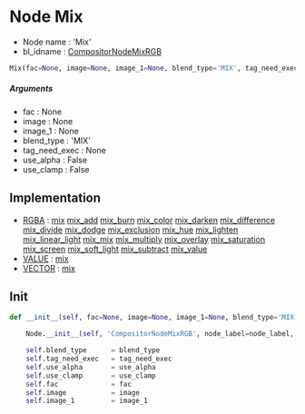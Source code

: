 # Node Mix

- Node name : 'Mix'
- bl_idname : [CompositorNodeMixRGB](https://docs.blender.org/api/current/bpy.types.CompositorNodeMixRGB.html)


``` python
Mix(fac=None, image=None, image_1=None, blend_type='MIX', tag_need_exec=None, use_alpha=False, use_clamp=False, node_label=None, node_color=None, **kwargs)
```
##### Arguments

- fac : None
- image : None
- image_1 : None
- blend_type : 'MIX'
- tag_need_exec : None
- use_alpha : False
- use_clamp : False

## Implementation

- [RGBA](/docs/Compositor/socket_RGBA.md) : [mix](/docs/Compositor/socket_RGBA.md#mix) [mix_add](/docs/Compositor/socket_RGBA.md#mix_add) [mix_burn](/docs/Compositor/socket_RGBA.md#mix_burn) [mix_color](/docs/Compositor/socket_RGBA.md#mix_color) [mix_darken](/docs/Compositor/socket_RGBA.md#mix_darken) [mix_difference](/docs/Compositor/socket_RGBA.md#mix_difference) [mix_divide](/docs/Compositor/socket_RGBA.md#mix_divide) [mix_dodge](/docs/Compositor/socket_RGBA.md#mix_dodge) [mix_exclusion](/docs/Compositor/socket_RGBA.md#mix_exclusion) [mix_hue](/docs/Compositor/socket_RGBA.md#mix_hue) [mix_lighten](/docs/Compositor/socket_RGBA.md#mix_lighten) [mix_linear_light](/docs/Compositor/socket_RGBA.md#mix_linear_light) [mix_mix](/docs/Compositor/socket_RGBA.md#mix_mix) [mix_multiply](/docs/Compositor/socket_RGBA.md#mix_multiply) [mix_overlay](/docs/Compositor/socket_RGBA.md#mix_overlay) [mix_saturation](/docs/Compositor/socket_RGBA.md#mix_saturation) [mix_screen](/docs/Compositor/socket_RGBA.md#mix_screen) [mix_soft_light](/docs/Compositor/socket_RGBA.md#mix_soft_light) [mix_subtract](/docs/Compositor/socket_RGBA.md#mix_subtract) [mix_value](/docs/Compositor/socket_RGBA.md#mix_value)
- [VALUE](/docs/Compositor/socket_VALUE.md) : [mix](/docs/Compositor/socket_VALUE.md#mix)
- [VECTOR](/docs/Compositor/socket_VECTOR.md) : [mix](/docs/Compositor/socket_VECTOR.md#mix)

## Init

``` python
def __init__(self, fac=None, image=None, image_1=None, blend_type='MIX', tag_need_exec=None, use_alpha=False, use_clamp=False, node_label=None, node_color=None, **kwargs):

    Node.__init__(self, 'CompositorNodeMixRGB', node_label=node_label, node_color=node_color, **kwargs)

    self.blend_type      = blend_type
    self.tag_need_exec   = tag_need_exec
    self.use_alpha       = use_alpha
    self.use_clamp       = use_clamp
    self.fac             = fac
    self.image           = image
    self.image_1         = image_1
```
